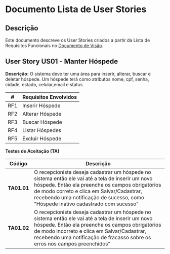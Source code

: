 # Documento Lista de User Stories

## Descrição

Este documento descreve os User Stories criados a partir da Lista de Requisitos Funcionais no [Documento de Visão]("https://github.com/WesleyVitor/sigHotel/blob/main/docs/doc-visao.md").

## User Story US01 - Manter Hóspede

<strong>Descrição:</strong> O sistema deve ter uma área para inserir, alterar, buscar e deletar hóspede. Um hóspede terá como atributos nome, cpf, senha, cidade, estado, celular,email e status


| # | Requisitos Envolvidos |
----|---------------------
RF1| Inserir Hóspede
RF2| Alterar Hóspede
RF3| Buscar Hóspede
RF4| Listar Hóspedes
RF5| Excluir Hóspede


**Testes de Aceitação (TA)**

| **Código**  | **Descrição**                                                                                                                                                                                                                                                                        |
| ----------- | ------------------------------------------------------------------------------------------------------------------------------------------------------------------------------------------------------------------------------------------------------------------------------------ |
| **TA01.01** | O recepcionista deseja cadastrar um hóspede no sistema então ele vai até a tela de inserir um novo hóspede. Então ela preenche os campos obrigatórios de modo correto e clica em Salvar/Cadastrar, recebendo uma notificação de sucesso, como "Hóspede inativo cadastrado com sucesso"                   |
| **TA01.02** | O recepcionista deseja cadastrar um hóspede no sistema então ele vai até a tela de inserir um novo hóspede. Então ela preenche os campos obrigatórios de modo incorreto e clica em Salvar/Cadastrar, recebendo uma notificação de fracasso sobre os erros nos campos preenchidos"                                                                                                                                          |
